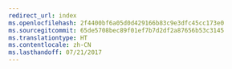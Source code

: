 ```yaml
---
redirect_url: index
ms.openlocfilehash: 2f4400bf6a05d0d429166b83c9e3dfc45cc173e0
ms.sourcegitcommit: 65de5708bec89f01ef7b7d2df2a87656b53c3145
ms.translationtype: HT
ms.contentlocale: zh-CN
ms.lasthandoff: 07/21/2017
---
```


